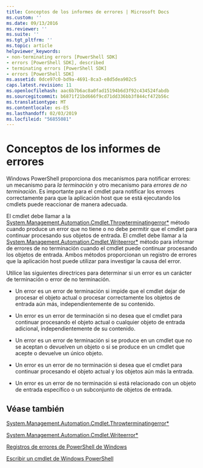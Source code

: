 ```yaml
---
title: Conceptos de los informes de errores | Microsoft Docs
ms.custom: ''
ms.date: 09/13/2016
ms.reviewer: ''
ms.suite: ''
ms.tgt_pltfrm: ''
ms.topic: article
helpviewer_keywords:
- non-terminating errors [PowerShell SDK]
- errors [PowerShell SDK], described
- terminating errors [PowerShell SDK]
- errors [PowerShell SDK]
ms.assetid: 0dce97c0-bd9a-4691-8ca3-e8d5dea902c5
caps.latest.revision: 11
ms.openlocfilehash: aac6b7b6ac8a0fad15194b6d3f92c434524fabdb
ms.sourcegitcommit: b6871f21bd666f9cd71dd336bb3f844cf472b56c
ms.translationtype: MT
ms.contentlocale: es-ES
ms.lasthandoff: 02/03/2019
ms.locfileid: "56855081"
---
```

# <a name="error-reporting-concepts"></a>Conceptos de los informes de errores

Windows PowerShell proporciona dos mecanismos para notificar errores: un mecanismo para *la terminación* y otro mecanismo para *errores de no terminación*. Es importante para el cmdlet para notificar los errores correctamente para que la aplicación host que se está ejecutando los cmdlets puede reaccionar de manera adecuada.

El cmdlet debe llamar a la [System.Management.Automation.Cmdlet.Throwterminatingerror*](/dotnet/api/System.Management.Automation.Cmdlet.ThrowTerminatingError) método cuando produce un error que no tiene o no debe permitir que el cmdlet para continuar procesando sus objetos de entrada. El cmdlet debe llamar a la [System.Management.Automation.Cmdlet.Writeerror*](/dotnet/api/System.Management.Automation.Cmdlet.WriteError) método para informar de errores de no terminación cuando el cmdlet puede continuar procesando los objetos de entrada. Ambos métodos proporcionan un registro de errores que la aplicación host puede utilizar para investigar la causa del error.

Utilice las siguientes directrices para determinar si un error es un carácter de terminación o error de no terminación.

- Un error es un error de terminación si impide que el cmdlet dejar de procesar el objeto actual o procesar correctamente los objetos de entrada aún más, independientemente de su contenido.

- Un error es un error de terminación si no desea que el cmdlet para continuar procesando el objeto actual o cualquier objeto de entrada adicional, independientemente de su contenido.

- Un error es un error de terminación si se produce en un cmdlet que no se aceptan o devuelven un objeto o si se produce en un cmdlet que acepte o devuelve un único objeto.

- Un error es un error de no terminación si desea que el cmdlet para continuar procesando el objeto actual y los objetos aún más la entrada.

- Un error es un error de no terminación si está relacionado con un objeto de entrada específico o un subconjunto de objetos de entrada.

## <a name="see-also"></a>Véase también

[System.Management.Automation.Cmdlet.Throwterminatingerror*](/dotnet/api/System.Management.Automation.Cmdlet.ThrowTerminatingError)

[System.Management.Automation.Cmdlet.Writeerror*](/dotnet/api/System.Management.Automation.Cmdlet.WriteError)

[Registros de errores de PowerShell de Windows](./windows-powershell-error-records.md)

[Escribir un cmdlet de Windows PowerShell](./writing-a-windows-powershell-cmdlet.md)
